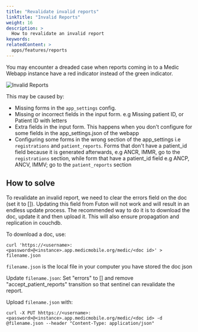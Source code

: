 ```yaml
---
title: "Revalidate invalid reports"
linkTitle: "Invalid Reports"
weight: 16
description: >
  How to revalidate an invalid report
keywords: 
relatedContent: >
  apps/features/reports
---
```


You may encounter a dreaded case when reports coming in to a Medic Webapp instance have a red indicator instead of the green indicator.

![Invalid Reports](invalid_report.png)

This may be caused by:
- Missing forms in the `app_settings` config.
- Missing or incorrect fields in the input form. e.g Missing patient ID, or Patient ID with letters 
- Extra fields in the input form. This happens when you don't configure for some fields in the app_settings.json of the webapp
- Configuring some forms in the wrong section of the app_settings i.e `registrations` and `patient_reports`. Forms that don't have a patient_id field because it is generated afterwards, e.g ANCR, IMMR, go to the `registrations` section, while form that have a patient_id field e.g ANCP, ANCV, IMMV; go to the `patient_reports` section

## How to solve
To revalidate an invalid report, we need to clear the errors field on the doc (set it to []). Updating this field from Futon will not work and will result in an endless update process. The recommended way to do it is to download the doc, update it and then upload it. This will also ensure propagation and replication in couchdb.

To download a doc, use:
```
curl 'https://<username>:<password>@<instance>.app.medicmobile.org/medic/<doc id>' > filename.json
```
`filename.json` is the local file in your computer you have stored the doc json

Update `filename.json`: Set "errors" to [] and remove "accept_patient_reports" transition so that sentinel can revalidate the report.

Upload `filename.json` with:
```
curl -X PUT hhttps://<username>:<password>@<instance>.app.medicmobile.org/medic/<doc id> -d @filename.json --header "Content-Type: application/json"
```
